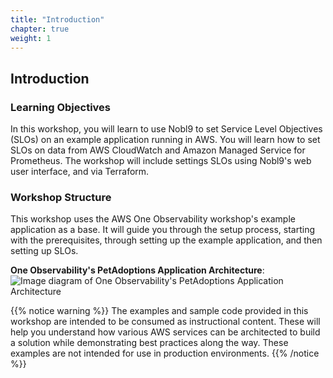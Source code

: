 ```yaml
---
title: "Introduction"
chapter: true
weight: 1
---
```


## Introduction

### Learning Objectives <!-- MODIFY THIS SUBHEADING -->

In this workshop, you will learn to use Nobl9 to set Service Level Objectives (SLOs) on an example application running in AWS. You will learn how to set SLOs on data from AWS CloudWatch and Amazon Managed Service for Prometheus. The workshop will include settings SLOs using Nobl9's web user interface, and via Terraform. 

### Workshop Structure <!-- MODIFY THIS SUBHEADING -->
This workshop uses the AWS One Observability workshop's example application as a base. It will guide you through the setup process, starting with the prerequisites, through setting up the example application, and then setting up SLOs.

**One Observability's PetAdoptions Application Architecture**:
![Image diagram of One Observability's PetAdoptions Application Architecture](/images/PetAdoptions_architecture_2.png)

{{% notice warning %}}
The examples and sample code provided in this workshop are intended to be consumed as instructional content. These will help you understand how various AWS services can be architected to build a solution while demonstrating best practices along the way. These examples are not intended for use in production environments.
{{% /notice %}}
